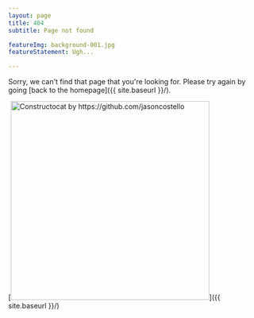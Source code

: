 ```yaml
---
layout: page
title: 404
subtitle: Page not found

featureImg: background-001.jpg
featureStatement: Ugh...

---
```


Sorry, we can't find that page that you're looking for. Please try again by going [back to the homepage]({{ site.baseurl }}/).

[<img src="{{ site.baseurl }}/images/404.jpg" alt="Constructocat by https://github.com/jasoncostello" style="width: 400px;" alt="404 image" />]({{ site.baseurl }}/)
